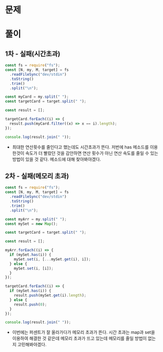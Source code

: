 # 문제

# 풀이

## 1차 - 실패(시간초과)

```javascript
const fs = require("fs");
const [N, my, M, target] = fs
  .readFileSync("dev/stdin")
  .toString()
  .trim()
  .split("\n");

const myCard = my.split(" ");
const targetCard = target.split(" ");

const result = [];

targetCard.forEach((i) => {
  result.push(myCard.filter((x) => x == i).length);
});

console.log(result.join(" "));
```

- 최대한 연산횟수를 줄인다고 했는데도 시간초과가 뜬다. 저번에 has 메소드를 이용한것이 속도가 더 빨랐던 것을 감안하면 연산 횟수가 아닌 연산 속도를 줄일 수 있는 방법이 있을 것 같다. 메소드에 대해 찾아봐야겠다.

## 2차 - 실패(메모리 초과)

```javascript
const fs = require("fs");
const [N, my, M, target] = fs
  .readFileSync("dev/stdin")
  .toString()
  .trim()
  .split("\n");

const myArr = my.split(" ");
const mySet = new Map();

const targetCard = target.split(" ");

const result = [];

myArr.forEach((i) => {
  if (mySet.has(i)) {
    mySet.set(i, [...mySet.get(i), i]);
  } else {
    mySet.set(i, [i]);
  }
});

targetCard.forEach((i) => {
  if (mySet.has(i)) {
    result.push(mySet.get(i).length);
  } else {
    result.push(0);
  }
});

console.log(result.join(" "));
```

- 이번에는 퍼센트가 잘 올라가다가 메모리 초과가 뜬다. 시간 초과는 map과 set을 이용하여 해결한 것 같은데 메모리 초과가 뜨고 있는데 메모리를 줄일 방법이 없는지 고민해봐야겠다.
